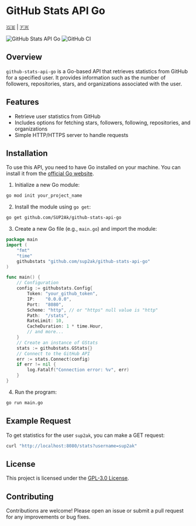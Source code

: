 # GitHub Stats API Go

[🇬🇧](README.md) | [🇫🇷](README.fr.md)

![GitHub Stats API Go](https://github.com/sup2ak/github-stats-api-go/actions/workflows/release.yml/badge.svg)
![GitHub CI](https://github.com/sup2ak/github-stats-api-go/actions/workflows/ci.yml/badge.svg)

## Overview

`github-stats-api-go` is a Go-based API that retrieves statistics from GitHub for a specified user. It provides information such as the number of followers, repositories, stars, and organizations associated with the user.

## Features

- Retrieve user statistics from GitHub
- Includes options for fetching stars, followers, following, repositories, and organizations
- Simple HTTP/HTTPS server to handle requests

## Installation

To use this API, you need to have Go installed on your machine. You can install it from the [official Go website](https://golang.org/dl/).

1. Initialize a new Go module:

```bash
go mod init your_project_name
```

2. Install the module using `go get`:

```bash
go get github.com/SUP2Ak/github-stats-api-go
```

3. Create a new Go file (e.g., `main.go`) and import the module:

```go
package main
import (
    "fmt"
    "time"
    githubstats "github.com/sup2ak/github-stats-api-go"
)

func main() {
    // Configuration
    config := githubstats.Config{
        Token: "your_github_token",
        IP:    "0.0.0.0",
        Port:  "8080",
        Scheme: "http", // or "https" null value is "http"
        Path:  "/stats",
        RateLimit: 10,
        CacheDuration: 1 * time.Hour,
        // and more...
    }
    // Create an instance of GStats
    stats := githubstats.GStats{}
    // Connect to the GitHub API
    err := stats.Connect(config)
    if err != nil {
        log.Fatalf("Connection error: %v", err)
    }
}
```

4. Run the program:

```bash
go run main.go
```

## Example Request

To get statistics for the user `sup2ak`, you can make a GET request:

```bash
curl "http://localhost:8080/stats?username=sup2ak"
```

## License

This project is licensed under the [GPL-3.0 License](LICENSE).

## Contributing

Contributions are welcome! Please open an issue or submit a pull request for any improvements or bug fixes.
